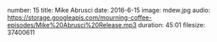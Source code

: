 number: 15
title: Mike Abrusci
date: 2016-6-15
image: mdew.jpg
audio: https://storage.googleapis.com/mourning-coffee-episodes/Mike%20Abrusci%20Release.mp3
duration: 45:01
filesize: 37400611
